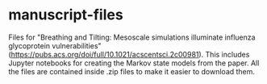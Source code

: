 # manuscript-files
Files for "Breathing and Tilting: Mesoscale simulations illuminate influenza glycoprotein vulnerabilities" (https://pubs.acs.org/doi/full/10.1021/acscentsci.2c00981). This includes Jupyter notebooks for creating the Markov state models from the paper. All the files are contained inside .zip files to make it easier to download them.
